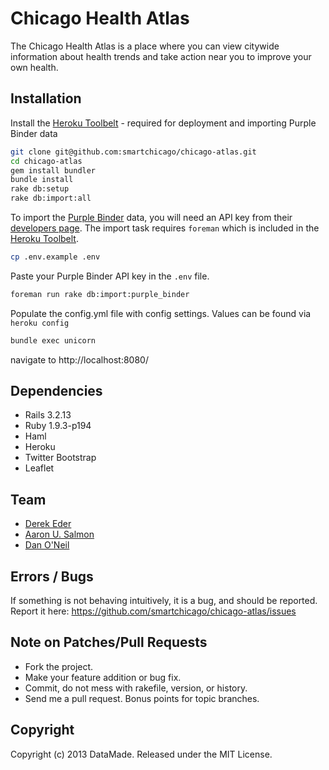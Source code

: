 # Chicago Health Atlas

The Chicago Health Atlas is a place where you can view citywide information about health trends and take action near you to improve your own health.

## Installation

Install the [Heroku Toolbelt](https://toolbelt.heroku.com/) - required for deployment and importing Purple Binder data

``` bash
git clone git@github.com:smartchicago/chicago-atlas.git
cd chicago-atlas
gem install bundler
bundle install
rake db:setup
rake db:import:all
```

To import the [Purple Binder](purplebinder.com) data, you will need an API key from their [developers page](http://app.purplebinder.com/developers). The import task requires `foreman` which is included in the [Heroku Toolbelt](https://toolbelt.heroku.com/).


```bash
cp .env.example .env
```

Paste your Purple Binder API key in the `.env` file.

```bash
foreman run rake db:import:purple_binder
```

Populate the config.yml file with config settings. Values can be found via `heroku config`

``` bash
bundle exec unicorn
```

navigate to http://localhost:8080/

## Dependencies

* Rails 3.2.13
* Ruby 1.9.3-p194
* Haml
* Heroku
* Twitter Bootstrap
* Leaflet

## Team

* [Derek Eder](mailto:derek.eder+git@gmail.com)
* [Aaron U. Salmon](mailto:aaronusalmon@gmail.com)
* [Dan O'Neil](mailto:doneil@cct.org)

## Errors / Bugs

If something is not behaving intuitively, it is a bug, and should be reported.
Report it here: https://github.com/smartchicago/chicago-atlas/issues

## Note on Patches/Pull Requests
 
* Fork the project.
* Make your feature addition or bug fix.
* Commit, do not mess with rakefile, version, or history.
* Send me a pull request. Bonus points for topic branches.

## Copyright

Copyright (c) 2013 DataMade. Released under the MIT License.
